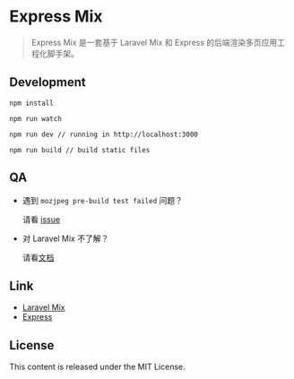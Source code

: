 # Express Mix

> Express Mix 是一套基于 Laravel Mix 和 Express 的后端渲染多页应用工程化脚手架。

## Development

```
npm install 

npm run watch

npm run dev // running in http://localhost:3000

npm run build // build static files
```

## QA

- 遇到 `mozjpeg pre-build test failed` 问题？

  请看 [issue](https://github.com/JeffreyWay/laravel-mix/issues/1271)

- 对 Laravel Mix 不了解？
  
  请看[文档](https://github.com/JeffreyWay/laravel-mix/tree/master/docs#readme)

## Link

- [Laravel Mix](https://github.com/JeffreyWay/laravel-mix)
- [Express](https://github.com/expressjs/express)

## License

This content is released under the MIT License.

